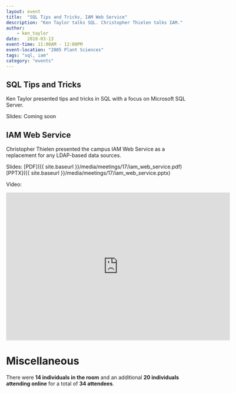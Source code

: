 ```yaml
---
layout: event
title:  "SQL Tips and Tricks, IAM Web Service"
description: "Ken Taylor talks SQL. Christopher Thielen talks IAM."
author:
    - ken_taylor
date:   2018-03-13
event-time: 11:00AM - 12:00PM
event-location: "2005 Plant Sciences"
tags: "sql, iam"
category: "events"
---
```


SQL Tips and Tricks
-

Ken Taylor presented tips and tricks in SQL with a focus on Microsoft SQL Server.

Slides: Coming soon

IAM Web Service
-

Christopher Thielen presented the campus IAM Web Service as a replacement for any LDAP-based data sources.

Slides: [PDF]({{ site.baseurl }}/media/meetings/17/iam_web_service.pdf) [PPTX]({{ site.baseurl }}/media/meetings/17/iam_web_service.pptx)

Video:

<iframe id="kaltura_player" src="https://cdnapisec.kaltura.com/p/1770401/sp/177040100/embedIframeJs/uiconf_id/29032722/partner_id/1770401?iframeembed=true&playerId=kaltura_player&entry_id=0_5y26dczt&flashvars[mediaProtocol]=rtmp&amp;flashvars[streamerType]=rtmp&amp;flashvars[streamerUrl]=rtmp://www.kaltura.com:1935&amp;flashvars[rtmpFlavors]=1&amp;flashvars[localizationCode]=en&amp;flashvars[leadWithHTML5]=true&amp;flashvars[sideBarContainer.plugin]=true&amp;flashvars[sideBarContainer.position]=left&amp;flashvars[sideBarContainer.clickToClose]=true&amp;flashvars[chapters.plugin]=true&amp;flashvars[chapters.layout]=vertical&amp;flashvars[chapters.thumbnailRotator]=false&amp;flashvars[streamSelector.plugin]=true&amp;flashvars[EmbedPlayer.SpinnerTarget]=videoHolder&amp;flashvars[dualScreen.plugin]=true&amp;&wid=0_bjqr3gwu" width="608" height="402" allowfullscreen webkitallowfullscreen mozAllowFullScreen frameborder="0" title="Kaltura Player"></iframe>

Miscellaneous
=
There were **14 individuals in the room** and an additional **20 individuals attending online** for a total of **34 attendees**.
